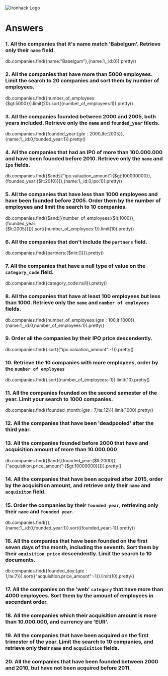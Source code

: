 ![Ironhack Logo](https://i.imgur.com/1QgrNNw.png)

# Answers

### 1. All the companies that it's name match 'Babelgum'. Retrieve only their `name` field.

db.companies.find({name:"Babelgum"},{name:1,_id:0}).pretty()

### 2. All the companies that have more than 5000 employees. Limit the search to 20 companies and sort them by **number of employees**.

db.companies.find({number_of_employees:{$gt:5000}}).limit(20).sort({number_of_employees:1}).pretty()

### 3. All the companies founded between 2000 and 2005, both years included. Retrieve only the `name` and `founded_year` fileds.

db.companies.find({founded_year:{$gte:2000,$lte:2005}},{name:1,_id:0,founded_year:1}).pretty()

### 4. All the companies that had an IPO of more than 100.000.000 and have been founded before 2010. Retrieve only the `name` and `ipo` fields.

db.companies.find({$and:[{"ipo.valuation_amount":{$gt:100000000}},{founded_year:{$lt:2010}}]},{name:1,_id:0,ipo:1}).pretty()

### 5. All the companies that have less than 1000 employees and have been founded before 2005. Order them by the number of employees and limit the search to 10 companies.

db.companies.find({$and:[{number_of_employees:{$lt:1000}},{founded_year:{$lt:2005}}]}).sort({number_of_employees:1}).limit(10).pretty()

### 6. All the companies that don't include the `partners` field.

db.companies.find({partners:{$nin:[]}}).pretty()

### 7. All the companies that have a null type of value on the `category_code` field.

db.companies.find({category_code:null}).pretty()

### 8. All the companies that have at least 100 employees but less than 1000. Retrieve only the `name` and `number of employees` fields.

db.companies.find({number_of_employees:{$gte:100,$lt:1000}},{name:1,_id:0,number_of_employees:1}).pretty()

### 9. Order all the companies by their IPO price descendently.

db.companies.find().sort({"ipo.valuation_amount":-1}).pretty()

### 10. Retrieve the 10 companies with more employees, order by the `number of employees`

db.companies.find().sort({number_of_employees:-1}).limit(10).pretty()

### 11. All the companies founded on the second semester of the year. Limit your search to 1000 companies.

db.companies.find({founded_month:{$gte:7,$lte:12}}).limit(1000).pretty()

### 12. All the companies that have been 'deadpooled' after the third year.

### 13. All the companies founded before 2000 that have and acquisition amount of more than 10.000.000

db.companies.find({$and:[{founded_year:{$lt:2000}},{"acquisition.price_amount":{$gt:10000000}}]}).pretty()

### 14. All the companies that have been acquired after 2015, order by the acquisition amount, and retrieve only their `name` and `acquisiton` field.

<!-- db.companies.find({"acquisition.acquired_year":{$gt:2015}},{name:1,_id:0,acquisition:1}).sort({"acquisition.price_amount":1}).pretty() -->

### 15. Order the companies by their `founded year`, retrieving only their `name` and `founded year`.

db.companies.find({},{name:1,_id:0,founded_year:1}).sort({founded_year:-1}).pretty()

### 16. All the companies that have been founded on the first seven days of the month, including the seventh. Sort them by their `aquisition price` descendently. Limit the search to 10 documents.

db.companies.find({founded_day:{$gte:1,$lte:7}}).sort({"acquisition.price_amount":-1}).limit(10).pretty()

### 17. All the companies on the 'web' `category` that have more than 4000 employees. Sort them by the amount of employees in ascendant order.

### 18. All the companies which their acquisition amount is more than 10.000.000, and currency are 'EUR'.

### 19. All the companies that have been acquired on the first trimester of the year. Limit the search to 10 companies, and retrieve only their `name` and `acquisition` fields.

### 20. All the companies that have been founded between 2000 and 2010, but have not been acquired before 2011.